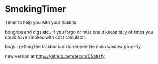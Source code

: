 # SmokingTimer
Timer to help you with your habbits.

bongrips and cigs etc..
if you forgo or miss one it keeps tally of times you could have smoked with cost calculator.

bugs : getting the taskbar icon to reopen the main window properly

new version at
https://github.com/tecan/QSatisfy
